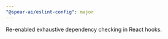 ```yaml
---
"@spear-ai/eslint-config": major
---
```


Re-enabled exhaustive dependency checking in React hooks.
